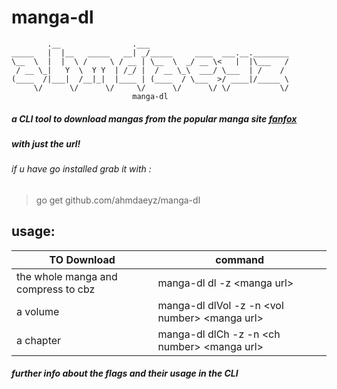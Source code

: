 # manga-dl
```
        .__                .___                               
_____   |  |__   _____   __| _/_____     ____  ___.__.________
\__  \  |  |  \ /     \ / __ | \__  \  _/ __ \<   |  |\___   /
 / __ \_|   Y  \  Y Y  | /_/ |  / __ \_\  ___/ \___  | /    / 
(____  /|___|  /__|_|  |____ | (____  / \___  >/ ____|/_____ \
     \/      \/      \/     \/      \/      \/ \/           \/
                           manga-dl
```
##### a CLI tool to download mangas from the popular manga site [**fanfox**](http://fanfox.net/ "fanfox")
##### with just the url!
###### if u have go installed grab it with : 
>go get github.com/ahmdaeyz/manga-dl
## usage:

| TO Download        | command  |
|---|---|
|the whole manga and compress to cbz      | manga-dl dl -z \<manga url\> |
| a volume      | manga-dl dlVol -z -n \<vol number\> \<manga url\>      |
| a chapter | manga-dl dlCh -z -n \<ch number\> \<manga url\>     |
##### further info about the flags and their usage in the CLI
